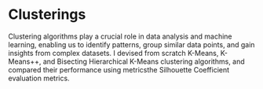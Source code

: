 # Clusterings
Clustering algorithms play a crucial role in data analysis and machine learning, enabling us to identify patterns, group similar data points, and gain insights from complex datasets. 
I devised from scratch K-Means, K-Means++, and Bisecting Hierarchical K-Means clustering algorithms, and compared their performance using metricsthe Silhouette Coefficient evaluation metrics.
